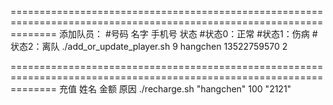 ====================================================================================================================
添加队员：
#号码 名字 手机号 状态
#状态0：正常
#状态1：伤病
#状态2：离队
./add_or_update_player.sh 9 hangchen 13522759570 2

====================================================================================================================
充值
姓名 金额 原因
./recharge.sh "hangchen" 100 "2121"

